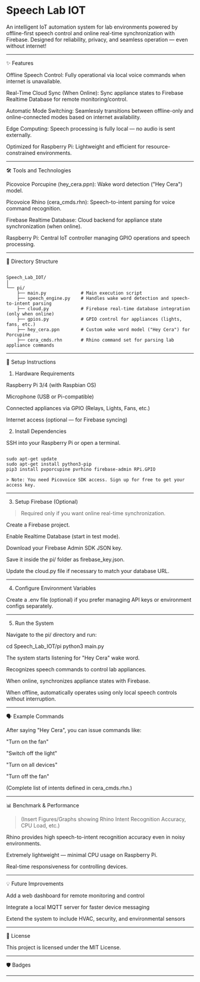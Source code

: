 # **Speech Lab IOT**

An intelligent IoT automation system for lab environments powered by offline-first speech control and online real-time synchronization with Firebase.
Designed for reliability, privacy, and seamless operation — even without internet!


---

✨ Features

Offline Speech Control: Fully operational via local voice commands when internet is unavailable.

Real-Time Cloud Sync (When Online): Sync appliance states to Firebase Realtime Database for remote monitoring/control.

Automatic Mode Switching: Seamlessly transitions between offline-only and online-connected modes based on internet availability.

Edge Computing: Speech processing is fully local — no audio is sent externally.

Optimized for Raspberry Pi: Lightweight and efficient for resource-constrained environments.



---

🛠 Tools and Technologies

Picovoice Porcupine (hey_cera.ppn): Wake word detection ("Hey Cera") model.

Picovoice Rhino (cera_cmds.rhn): Speech-to-intent parsing for voice command recognition.

Firebase Realtime Database: Cloud backend for appliance state synchronization (when online).

Raspberry Pi: Central IoT controller managing GPIO operations and speech processing.



---

📂 Directory Structure
```plain text

Speech_Lab_IOT/
│
└── pi/
    ├── main.py             # Main execution script
    ├── speech_engine.py    # Handles wake word detection and speech-to-intent parsing
    ├── cloud.py            # Firebase real-time database integration (only when online)
    ├── gpios.py            # GPIO control for appliances (lights, fans, etc.)
    ├── hey_cera.ppn        # Custom wake word model ("Hey Cera") for Porcupine
    ├── cera_cmds.rhn       # Rhino command set for parsing lab appliance commands

```
---

🚀 Setup Instructions

1. Hardware Requirements

Raspberry Pi 3/4 (with Raspbian OS)

Microphone (USB or Pi-compatible)

Connected appliances via GPIO (Relays, Lights, Fans, etc.)

Internet access (optional — for Firebase syncing)


2. Install Dependencies

SSH into your Raspberry Pi or open a terminal.

``` plain text

sudo apt-get update
sudo apt-get install python3-pip
pip3 install pvporcupine pvrhino firebase-admin RPi.GPIO

> Note: You need Picovoice SDK access. Sign up for free to get your access key.

```
---

3. Setup Firebase (Optional)

> Required only if you want online real-time synchronization.



Create a Firebase project.

Enable Realtime Database (start in test mode).

Download your Firebase Admin SDK JSON key.

Save it inside the pi/ folder as firebase_key.json.

Update the cloud.py file if necessary to match your database URL.



---

4. Configure Environment Variables

Create a .env file (optional) if you prefer managing API keys or environment configs separately.


---

5. Run the System

Navigate to the pi/ directory and run:

cd Speech_Lab_IOT/pi
python3 main.py

The system starts listening for "Hey Cera" wake word.

Recognizes speech commands to control lab appliances.

When online, synchronizes appliance states with Firebase.

When offline, automatically operates using only local speech controls without interruption.



---

🗣 Example Commands

After saying "Hey Cera", you can issue commands like:

"Turn on the fan"

"Switch off the light"

"Turn on all devices"

"Turn off the fan"


(Complete list of intents defined in cera_cmds.rhn.)


---

📊 Benchmark & Performance

> (Insert Figures/Graphs showing Rhino Intent Recognition Accuracy, CPU Load, etc.)



Rhino provides high speech-to-intent recognition accuracy even in noisy environments.

Extremely lightweight — minimal CPU usage on Raspberry Pi.

Real-time responsiveness for controlling devices.



---

💡 Future Improvements

Add a web dashboard for remote monitoring and control

Integrate a local MQTT server for faster device messaging

Extend the system to include HVAC, security, and environmental sensors



---

📜 License

This project is licensed under the MIT License.


---

🛡 Badges

   


---

